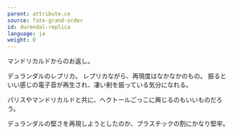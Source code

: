 ```yaml
---
parent: attribute.ce
source: fate-grand-order
id: durendal-replica
language: ja
weight: 0
---
```


マンドリカルドからのお返し。

デュランダルのレプリカ。
レプリカながら、再現度はなかなかのもの。
振るといい感じの電子音が再生され、凄い剣を振っている気分になれる。

パリスやマンドリカルドと共に、ヘクトールごっこに興じるのもいいものだろう。

デュランダルの堅さを再現しようとしたのか、プラスチックの割にかなり堅牢。
